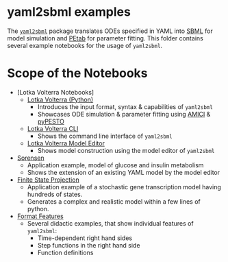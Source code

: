 # yaml2sbml examples

The [`yaml2sbml`](https://github.com/yaml2sbml-dev/yaml2sbml) package translates ODEs specified in YAML into [SBML](http://sbml.org/) for model simulation and [PEtab](https://github.com/PEtab-dev/PEtab) for parameter fitting. This folder contains several example notebooks for the usage of `yaml2sbml`.

# Scope of the Notebooks

* [Lotka Volterra Notebooks]
    * [Lotka Volterra (Python) ](./Lotka_Volterra/Lotka_Volterra_python/Lotka_Volterra.ipynb)
        * Introduces the input format, syntax & capabilities of `yaml2sbml`
        * Showcases ODE simulation & parameter fitting using [AMICI](https://github.com/AMICI-dev/AMICI) & [pyPESTO](https://github.com/ICB-DCM/pyPESTO)
    * [Lotka Volterra CLI](./Lotka_Volterra/Lotka_Volterra_CLI/Lotka_Volterra_CLI.ipynb)
        * Shows the command line interface of `yaml2sbml`
    * [Lotka Volterra Model Editor](./Lotka_Volterra/Lotka_Volterra_Model_Editor/Lotka_Volterra_Model_Editor.ipynb)
        * Shows model construction using the model editor of `yaml2sbml`
* [Sorensen](./Sorensen/yaml2sbml_Sorensen.ipynb)
    * Application example, model of glucose and insulin metabolism
    * Shows the extension of an existing YAML model by the model editor
* [Finite State Projection](./Finite_State_Projection/Finite_State_Projection.ipynb)
    * Application example of a stochastic gene transcription model having hundreds of states.
    * Generates a complex and realistic model within a few lines of python.
* [Format Features](./Format_Features/Format_Features.ipynb)
    * Several didactic examples, that show individual features of `yaml2sbml`:
        * Time-dependent right hand sides
        * Step functions in the right hand side
        * Function definitions
